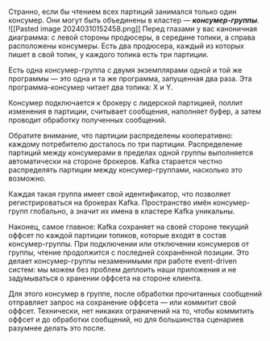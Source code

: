 Странно, если бы чтением всех партиций занимался только один консумер. Они могут быть объединены в кластер — **_консумер-группы_**.
![[Pasted image 20240310152458.png]]
Перед глазами у вас каноничная диаграмма: с левой стороны продюсеры, в середине топики, а справа расположены консумеры. Есть два продюсера, каждый из которых пишет в свой топик, у каждого топика есть три партиции. 

Есть одна консумер-группа с двумя экземплярами одной и той же программы — это одна и та же программа, запущенная два раза. Эта программа-консумер читает два топика: X и Y.

Консумер подключается к брокеру с лидерской партицией, поллит изменения в партиции, считывает сообщения, наполняет буфер, а затем проводит обработку полученных сообщений.

Обратите внимание, что партиции распределены кооперативно: каждому потребителю досталось по три партиции. Распределение партиций между консумерами в пределах одной группы выполняется автоматически на стороне брокеров. Kafka старается честно распределять партиции между консумер-группами, насколько это возможно.

Каждая такая группа имеет свой идентификатор, что позволяет регистрироваться на брокерах Kafka. Пространство имён консумер-групп глобально, а значит их имена в кластере Kafka уникальны.

Наконец, самое главное: Kafka сохраняет на своей стороне текущий оффсет по каждой партиции топиков, которые входят в состав консумер-группы. При подключении или отключении консумеров от группы, чтение продолжится с последней сохранённой позиции. Это делает консумер-группы незаменимыми при работе event-driven систем: мы можем без проблем деплоить наши приложения и не задумываться о хранении оффсета на стороне клиента.

Для этого консумер в группе, после обработки прочитанных сообщений отправляет запрос на сохранение оффсета — или коммитит свой оффсет. Технически, нет никаких ограничений на то, чтобы коммитить оффсет и до обработки сообщений, но для большинства сценариев разумнее делать это после.